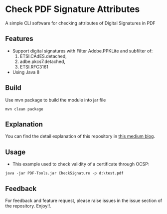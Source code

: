 
# Check PDF Signature Attributes

A simple CLI software for checking attributes of Digital Signatures in PDF

## Features
- Support digital signatures with Filter Adobe.PPKLite and subfilter of:
  1. ETSI.CAdES.detached,
  2. adbe.pkcs7.detached,
  3. ETSI.RFC3161
- Using Java 8


## Build
Use mvn package to build the module into jar file
```shell
mvn clean package
```

## Explanation
You can find the detail explanation of this repository in [this medium blog](https://medium.com/javarevisited/simple-digital-signature-validation-on-pdf-17a66c1bf8d2).

## Usage
- This example used to check validity of a certificate through OCSP:
```shell
java -jar PDF-Tools.jar CheckSignature -p d:\test.pdf
```

## Feedback
For feedback and feature request, please raise issues in the issue section of the repository. Enjoy!!.